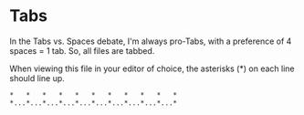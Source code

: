 # Tabs

In the Tabs vs. Spaces debate, I'm always pro-Tabs, with a preference of 4 spaces = 1 tab. So, all files are tabbed.

When viewing this file in your editor of choice, the asterisks (*) on each line should line up.

```text
*   *   *   *   *   *   *   *   *   *   *
*...*...*...*...*...*...*...*...*...*...*
```

